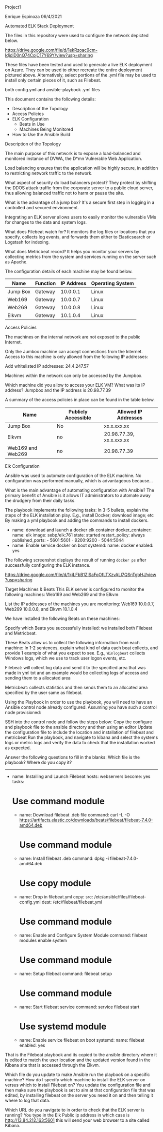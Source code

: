 Project1

Enrique Espinoza 
06/4/2021




 Automated ELK Stack Deployment

The files in this repository were used to configure the network depicted below.

https://drive.google.com/file/d/1ekRzoac9cm-IdjdiD0nQ74CojC17Y69Y/view?usp=sharing


These files have been tested and used to generate a live ELK deployment on Azure. They can be used to either recreate the entire deployment pictured above. Alternatively, select portions of the .yml file may be used to install only certain pieces of it, such as Filebeat.

 both config.yml and ansible-playbook .yml files

This document contains the following details:
- Description of the Topology
- Access Policies
- ELK Configuration
  - Beats in Use
  - Machines Being Monitored
- How to Use the Ansible Build


 Description of the Topology

The main purpose of this network is to expose a load-balanced and monitored instance of DVWA, the D*mn Vulnerable Web Application.

Load balancing ensures that the application will be highly secure, in addition to restricting network traffic to the network.

What aspect of security do load balancers protect? They protect by shifting the DDOS attack traffic from the corporate server to a public cloud server, thus allowing balanced traffic not to harm or pause the site.

What is the advantage of a jump box? It's a secure first step in logging in a controlled and secured environment.

Integrating an ELK server allows users to easily monitor the vulnerable VMs for changes to the data and system logs.

What does Filebeat watch for? It monitors the log files or locations that you specify, collects log events, and forwards them either to Elasticsearch or Logstash for indexing. 

What does Metricbeat record? It helps you monitor your servers by collecting metrics from the system and services running on the server such as Apache. 

The configuration details of each machine may be found below.

| Name     | Function | IP Address | Operating System |
|----------|----------|------------|------------------|
| Jump Box | Gateway  | 10.0.0.1   | Linux       |
| Web169    | Gateway  | 10.0.0.7   | Linux       |
| Web269    | Gateway  | 10.0.0.8   | Linux       |
| Elkvm        | Gateway   | 10.1.0.4  |  Linux      |

 Access Policies

The machines on the internal network are not exposed to the public Internet. 

Only the Jumbox machine can accept connections from the Internet. Access to this machine is only allowed from the following IP addresses:

Add whitelisted IP addresses: 
24.4.247.57

Machines within the network can only be accessed by the Jumpbox.

 Which machine did you allow to access your ELK VM? What was its IP address? 
Jumpbox and the IP address is 20.98.77.39 

A summary of the access policies in place can be found in the table below.

| Name     | Publicly Accessible | Allowed IP Addresses |
|----------|---------------------|----------------------|
| Jump Box |     No              |   xx.x.xxx.xx          |
| Elkvm    |     no              | 20.98.77.39, xx.x.xxx.xx |
| Web169 and Web269 |  no        |     20.98.77.39                 |

 Elk Configuration

Ansible was used to automate configuration of the ELK machine. No configuration was performed manually, which is advantageous because...

What is the main advantage of automating configuration with Ansible? The primary benefit of Ansible is it allows IT administrators to automate away the drudgery from their daily tasks.


The playbook implements the following tasks:
In 3-5 bullets, explain the steps of the ELK installation play. E.g., install Docker; download image; etc
By making a yml playbook and adding the commands to install dockers.
- name: download and launch a docker elk container
      docker_container:
        name: elk
        image: sebp/elk:761
        state: started
        restart_policy: always
        published_ports:
          - 5601:5601
          - 9200:9200
          - 5044:5044
- name: Enable service docker on boot
      systemd:
        name: docker
        enabled: yes





The following screenshot displays the result of running `docker ps` after successfully configuring the ELK instance.

https://drive.google.com/file/d/1kjLFbB1ZlSaFqOfLTXzvALl7QSnTgbHJ/view?usp=sharing 

Target Machines & Beats
This ELK server is configured to monitor the following machines:
Web169 and Web269 and the Elkvm

List the IP addresses of the machines you are monitoring:
Web169 10.0.0.7, Web269 10.0.0.8, and Elkvm 10.1.0.4

We have installed the following Beats on these machines:

Specify which Beats you successfully installed: we installed both Filebeat and Metricbeat.

These Beats allow us to collect the following information from each machine:
In 1-2 sentences, explain what kind of data each beat collects, and provide 1 example of what you expect to see. E.g., `Winlogbeat` collects Windows logs, which we use to track user logon events, etc.

Filebeat: will collect log data and send it to the specified area that was made in yml txt and an example would be collecting logs of access and sending them to a allocated area

Metricbeat: collects statistics and then sends them to an allocated area specified by the user same as filebeat.


Using the Playbook
In order to use the playbook, you will need to have an Ansible control node already configured. Assuming you have such a control node provisioned: 

SSH into the control node and follow the steps below:
 Copy the configure and playbook  file to the ansible directory and then using an editor
 Update the configuration file to include the location and installation of filebeat and metricbeat
 Run the playbook, and navigate to kibana and select the systems logs or metric logs and verify the data to check that the installation worked as expected.

 Answer the following questions to fill in the blanks:
 Which file is the playbook? Where do you copy it? 

---
- name: Installing and Launch Filebeat
  hosts: webservers
  become: yes
  tasks:
    # Use command module
  - name: Download filebeat .deb file
    command: curl -L -O https://artifacts.elastic.co/downloads/beats/filebeat/filebeat-7.4.0-amd64.deb

    # Use command module
  - name: Install filebeat .deb
    command: dpkg -i filebeat-7.4.0-amd64.deb

    # Use copy module
  - name: Drop in filebeat.yml
    copy:
      src: /etc/ansible/files/filebeat-config.yml
      dest: /etc/filebeat/filebeat.yml

    # Use command module
  - name: Enable and Configure System Module
    command: filebeat modules enable system

    # Use command module
  - name: Setup filebeat
    command: filebeat setup

    # Use command module
  - name: Start filebeat service
    command: service filebeat start

    # Use systemd module
  - name: Enable service filebeat on boot
    systemd:
      name: filebeat
      enabled: yes

That is the Filebeat playbook and its copied to the ansible directory where it is edited to match the user location and the updated version found in the Kibana site that is accessed through the Elkvm.




Which file do you update to make Ansible run the playbook on a specific machine? How do I                   specify which machine to install the ELK server on versus which to install Filebeat on? You update the configuration file and then make sure the playbook is set to aim at that configuration file that was edited, by installing filebeat on the server you need it on and then telling it where to log that data.

 Which URL do you navigate to in order to check that the ELK server is running?
You type in the Elk Public ip address in which case is http://13.84.212.163:5601 this will send your web browser to a site called Kibana.
